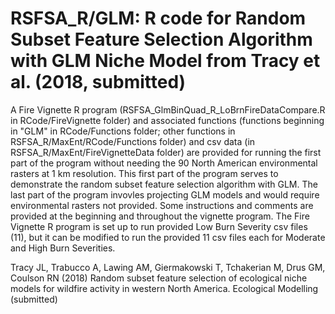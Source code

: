 # RSFSA_R/GLM: R code for Random Subset Feature Selection Algorithm with GLM Niche Model from Tracy et al. (2018, submitted)

A Fire Vignette R program (RSFSA_GlmBinQuad_R_LoBrnFireDataCompare.R in RCode/FireVignette folder) and associated functions (functions beginning in "GLM" in RCode/Functions folder; other functions in RSFSA_R/MaxEnt/RCode/Functions folder) and csv data (in RSFSA_R/MaxEnt/FireVignetteData folder) are provided for running the first part of the program without needing the 90 North American environmental rasters at 1 km resolution. This first part of the program serves to demonstrate the random subset feature selection algorithm with GLM. The last part of the program invovles projecting GLM models and would require environmental rasters not provided. Some instructions and comments are provided at the beginning and throughout the vignette program. The Fire Vignette R program is set up to run provided Low Burn Severity csv files (11), but it can be modified to run the provided 11 csv files each for Moderate and High Burn Severities.

Tracy JL, Trabucco A, Lawing AM, Giermakowski T, Tchakerian M, Drus GM, Coulson RN
 (2018) Random subset feature selection of ecological niche models for wildfire activity in western North America. Ecological Modelling (submitted)
